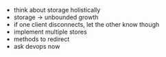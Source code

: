 
- think about storage holistically
- storage -> unbounded growth
- if one client disconnects, let the other know though
- implement multiple stores
- methods to redirect
- ask devops now
